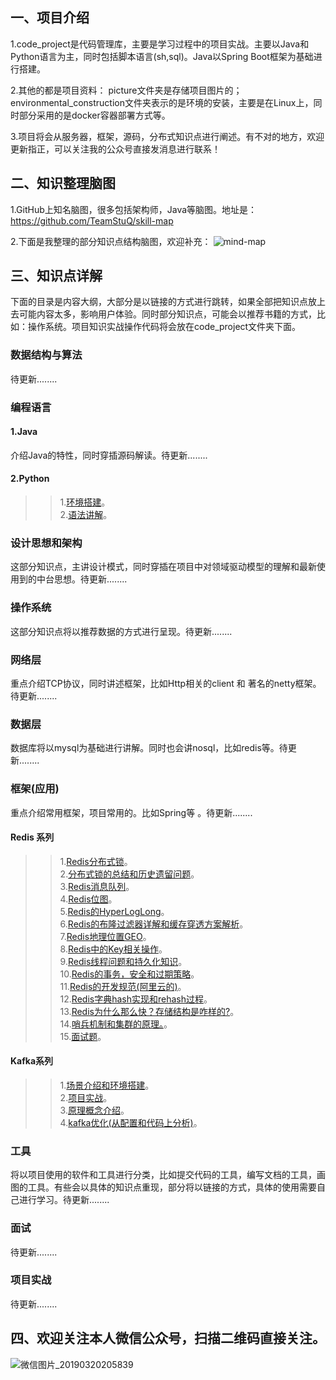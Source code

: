 ## 一、项目介绍
1.code_project是代码管理库，主要是学习过程中的项目实战。主要以Java和Python语言为主，同时包括脚本语言(sh,sql)。Java以Spring Boot框架为基础进行搭建。

2.其他的都是项目资料：
	picture文件夹是存储项目图片的；
	environmental_construction文件夹表示的是环境的安装，主要是在Linux上，同时部分采用的是docker容器部署方式等。

3.项目将会从服务器，框架，源码，分布式知识点进行阐述。有不对的地方，欢迎更新指正，可以关注我的公众号直接发消息进行联系！

## 二、知识整理脑图
1.GitHub上知名脑图，很多包括架构师，Java等脑图。地址是：https://github.com/TeamStuQ/skill-map

2.下面是我整理的部分知识点结构脑图，欢迎补充：
![mind-map](https://github.com/zfrHJ/aaron_architecture_road/blob/master/picture/mind-map.png)

## 三、知识点详解
下面的目录是内容大纲，大部分是以链接的方式进行跳转，如果全部把知识点放上去可能内容太多，影响用户体验。同时部分知识点，可能会以推荐书籍的方式，比如：操作系统。项目知识实战操作代码将会放在code_project文件夹下面。

### 数据结构与算法
待更新........

### 编程语言

#### 1.Java
介绍Java的特性，同时穿插源码解读。待更新........

#### 2.Python
>> 1.[环境搭建](https://mp.weixin.qq.com/s/d2C_fnbhErABT8Mwhhk5OQ)。  
>> 2.[语法讲解](https://mp.weixin.qq.com/s/TQY_ciSeFKQxRv1Q5twqyw)。

### 设计思想和架构
这部分知识点，主讲设计模式，同时穿插在项目中对领域驱动模型的理解和最新使用到的中台思想。待更新........

### 操作系统
这部分知识点将以推荐数据的方式进行呈现。待更新........

### 网络层
重点介绍TCP协议，同时讲述框架，比如Http相关的client 和 著名的netty框架。待更新........

### 数据层
数据库将以mysql为基础进行讲解。同时也会讲nosql，比如redis等。待更新........

### 框架(应用)
重点介绍常用框架，项目常用的。比如Spring等 。待更新........


#### Redis 系列
>> 1.[Redis分布式锁](https://mp.weixin.qq.com/s/bxIZDcmh7XW5xDuiHQ61nw)。  
>> 2.[分布式锁的总结和历史遗留问题](https://mp.weixin.qq.com/s/Y3zQewWeTSIR04IGTZcV9w)。  
>> 3.[Redis消息队列](https://mp.weixin.qq.com/s/u_WN87XJ96LVlZEMuZF91w)。  
>> 4.[Redis位图](https://mp.weixin.qq.com/s/qVNmNQnd20rtvpkSz_Lr7A)。  
>> 5.[Redis的HyperLogLong](https://mp.weixin.qq.com/s/1YNMG13l0881rZvjaS2YXw)。  
>> 6.[Redis的布隆过滤器详解和缓存穿透方案解析](https://mp.weixin.qq.com/s/gKVWCGUnCL8HtIuM3U-_6g)。  
>> 7.[Redis地理位置GEO](https://mp.weixin.qq.com/s/Bt6amvb0X6CHrDM2ntPN8A)。  
>> 8.[Redis中的Key相关操作](https://mp.weixin.qq.com/s/3bELqu1aU-U-pYra9BoMMg)。  
>> 9.[Redis线程问题和持久化知识](https://mp.weixin.qq.com/s/ykiN5Vxsb_-IXzdS2lPaFQ)。  
>> 10.[Redis的事务，安全和过期策略](https://mp.weixin.qq.com/s/TxsuNnV7BgAqMjfFQBNpBA)。  
>> 11.[Redis的开发规范(阿里云的)](https://mp.weixin.qq.com/s/8DAErvYvNMRrLfUdhqqkJw)。  
>> 12.[Redis字典hash实现和rehash过程](https://mp.weixin.qq.com/s/mYkdZeULsyHbvx6OqdMSPg)。  
>> 13.[Redis为什么那么快？存储结构是咋样的?](https://mp.weixin.qq.com/s/WrXxtrw1S6_OZ7b9AsWZxg)。  
>> 14.[哨兵机制和集群的原理。](https://mp.weixin.qq.com/s/I2b6OO1Sg3vmymuAPUru-w)。  
>> 15.[面试题](https://mp.weixin.qq.com/s/oqWaZsahTYFudWDbfGPUbw)。  

#### Kafka系列
>> 1.[场景介绍和环境搭建](https://mp.weixin.qq.com/s/IKSPS5Ile3JnCSkvTrRxwA)。  
>> 2.[项目实战](https://mp.weixin.qq.com/s/GHx1GTlJFHpzQNqPpJ68LA)。  
>> 3.[原理概念介绍](https://mp.weixin.qq.com/s/77CgXVuCuq77vZfzrrVI2Q)。  
>> 4.[kafka优化(从配置和代码上分析)](https://mp.weixin.qq.com/s/Pp5Aq5SUdbXDosmWifLmrQ)。  


### 工具
将以项目使用的软件和工具进行分类，比如提交代码的工具，编写文档的工具，画图的工具。有些会以具体的知识点重现，部分将以链接的方式，具体的使用需要自己进行学习。待更新........

### 面试
待更新........

### 项目实战
待更新........

## 四、欢迎关注本人微信公众号，扫描二维码直接关注。

![微信图片_20190320205839](https://github.com/zfrHJ/aaron_architecture_road/blob/master/picture/aaron.jpg)

